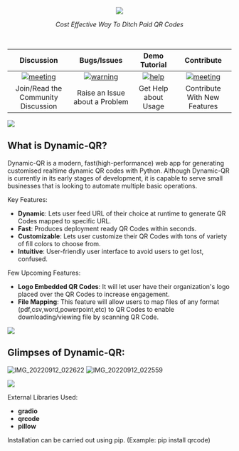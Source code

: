 <p align="center">
<img src="https://user-images.githubusercontent.com/78873223/189544780-ea6a2cda-5711-4914-b0c8-c48d0458fbcd.PNG">
</p>
<p align="center">
    <em>Cost Effective Way To Ditch Paid QR Codes</em>
</p><br>

| **Discussion** | **Bugs/Issues** | **Demo Tutorial** | **Contribute** |
| :---: | :---: | :---: | :---: |
| [![meeting](https://user-images.githubusercontent.com/6128978/149935812-31266023-cc5b-4c98-a416-1d4cf8800c0c.png)](https://github.com/devfinwiz/Dynamic-QR/discussions) | [![warning](https://user-images.githubusercontent.com/6128978/149936142-04d7cf1c-5bc5-45c1-a8e4-015454a2de48.png)](https://github.com/devfinwiz/Dynamic-QR/issues/new/choose) | [![help](https://user-images.githubusercontent.com/6128978/149937331-5ee5c00a-748d-4fbf-a9f9-e2273480d8a2.png)](https://github.com/devfinwiz/Dynamic-QR/raw/master/Tutorial.mp4) | [![meeting](https://user-images.githubusercontent.com/6128978/149935812-31266023-cc5b-4c98-a416-1d4cf8800c0c.png)](https://github.com/devfinwiz/Dynamic-QR/fork)
| Join/Read the Community Discussion | Raise an Issue about a Problem | Get Help about Usage | Contribute With New Features |

![](https://i.imgur.com/waxVImv.png) 

## What is Dynamic-QR?

Dynamic-QR is a modern, fast(high-performance) web app for generating customised realtime dynamic QR codes with Python. Although Dynamic-QR is currently in its early stages of development, it is capable to serve small businesses that is looking to automate multiple basic operations. 

Key Features:

* **Dynamic**: Lets user feed URL of their choice at runtime to generate QR Codes mapped to specific URL. 
* **Fast**: Produces deployment ready QR Codes within seconds. 
* **Customizable**: Lets user customize their QR Codes with tons of variety of fill colors to choose from.
* **Intuitive**: User-friendly user interface to avoid users to get lost, confused. 

Few Upcoming Features:

* **Logo Embedded QR Codes**: It will let user have their organization's logo placed over the QR Codes to increase engagement.
* **File Mapping**: This feature will allow users to map files of any format (pdf,csv,word,powerpoint,etc) to QR Codes to enable downloading/viewing file by scanning QR Code.

![](https://i.imgur.com/waxVImv.png) 

## Glimpses of Dynamic-QR:

![IMG_20220912_022622](https://user-images.githubusercontent.com/78873223/189548594-712940ed-9c98-4d84-930a-2a62f4a6a69c.png)
![IMG_20220912_022559](https://user-images.githubusercontent.com/78873223/189548598-27205352-0f7c-41ae-8413-70f1dd413b7d.png)

![](https://i.imgur.com/waxVImv.png) 

External Libraries Used: 

* **gradio**
* **qrcode**
* **pillow**

Installation can be carried out using pip. (Example: pip install qrcode)


